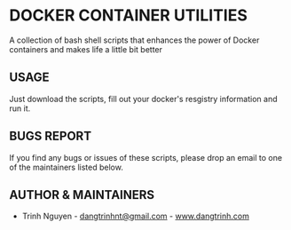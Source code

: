 # DOCKER CONTAINER UTILITIES

A collection of bash shell scripts that enhances the power of Docker containers and makes life a little bit better

## USAGE

Just download the scripts, fill out your docker's resgistry information and run it.

## BUGS REPORT

If you find any bugs or issues of these scripts, please drop an email to one of the maintainers listed below. 

## AUTHOR & MAINTAINERS

* Trinh Nguyen - dangtrinhnt@gmail.com - www.dangtrinh.com
